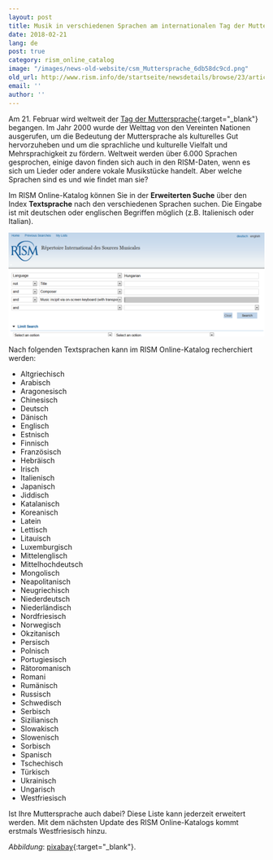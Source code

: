 ```yaml
---
layout: post
title: Musik in verschiedenen Sprachen am internationalen Tag der Muttersprache
date: 2018-02-21
lang: de
post: true
category: rism_online_catalog
image: "/images/news-old-website/csm_Muttersprache_6db58dc9cd.png"
old_url: http://www.rism.info/de/startseite/newsdetails/browse/23/article/64/music-in-different-languages-for-international-mother-language-day.html
email: ''
author: ''
---
```


Am 21. Februar wird weltweit der [Tag der Muttersprache](http://www.unesco.org/new/en/international-mother-language-day/){:target="_blank"} begangen. Im Jahr 2000 wurde der Welttag von den Vereinten Nationen ausgerufen, um die Bedeutung der Muttersprache als kulturelles Gut hervorzuheben und um die sprachliche und kulturelle Vielfalt und Mehrsprachigkeit zu fördern. Weltweit werden über 6.000 Sprachen gesprochen, einige davon finden sich auch in den RISM-Daten, wenn es sich um Lieder oder andere vokale Musikstücke handelt. Aber welche Sprachen sind es und wie findet man sie?

Im RISM Online-Katalog können Sie in der **Erweiterten Suche** über den Index **Textsprache** nach den verschiedenen Sprachen suchen. Die Eingabe ist mit deutschen oder englischen Begriffen möglich (z.B. Italienisch oder Italian).


![Mozart title page](/resources-old-website/news/Muttersprache_OPAC.png)


Nach folgenden Textsprachen kann im RISM Online-Katalog recherchiert werden:

* Altgriechisch
* Arabisch
* Aragonesisch
* Chinesisch
* Deutsch
* Dänisch
* Englisch
* Estnisch
* Finnisch
* Französisch
* Hebräisch
* Irisch
* Italienisch
* Japanisch
* Jiddisch
* Katalanisch
* Koreanisch
* Latein
* Lettisch
* Litauisch
* Luxemburgisch
* Mittelenglisch
* Mittelhochdeutsch
* Mongolisch
* Neapolitanisch
* Neugriechisch
* Niederdeutsch
* Niederländisch
* Nordfriesisch
* Norwegisch
* Okzitanisch
* Persisch
* Polnisch
* Portugiesisch
* Rätoromanisch
* Romani
* Rumänisch
* Russisch
* Schwedisch
* Serbisch
* Sizilianisch
* Slowakisch
* Slowenisch
* Sorbisch
* Spanisch
* Tschechisch
* Türkisch
* Ukrainisch
* Ungarisch
* Westfriesisch

Ist Ihre Muttersprache auch dabei? Diese Liste kann jederzeit erweitert werden. Mit dem nächsten Update des RISM Online-Katalogs kommt erstmals Westfriesisch hinzu.

_Abbildung_: [pixabay](https://pixabay.com/de/vectors/mehrsprachige-sprachen-sprechen-456774/){:target="_blank"}.
